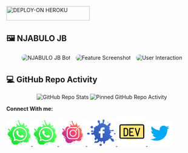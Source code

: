 <a href="https://dashboard.heroku.com/new?template=https://github.com/NjabuloJ/Njabulo-JB1"><img title="DEPLOY-ON HEROKU" src="https://img.shields.io/badge/DEPLOY-ON HEROKU-h?color=blue&style=for-the-badge&logo=nike" width="220" height="38.45"/></a></p>

## 🖼️ NJABULO JB 

<p align="center">
  <img src="https://files.catbox.moe/agpboe.jpg" alt="NJABULO JB Bot" width="250" style="border-radius: 10px; margin: 5px;">
  <img src="https://files.catbox.moe/94nxc3.jpg" alt="Feature Screenshot" width="300" style="border-radius: 10px; margin: 5px;">
  <img src="https://files.catbox.moe/mm3s53.jpg" alt="User Interaction" width="350" style="border-radius: 10px; margin: 5px;">
</p>

## 💻 GitHub Repo Activity

<p align="center">
  <!-- GitHub Repo Activity Stats -->
  <img src="https://github-readme-stats.vercel.app/api?username=NjabuloJ&show_icons=true&hide_title=true&count_private=true&hide=prs&theme=radical" alt="GitHub Repo Stats" width="800">

  <!-- Repo Activity Stats Screen -->
  <img src="https://github-readme-stats.vercel.app/api/pin/?username=NjabuloJ&repo=Njabulo-Jb" alt="Pinned GitHub Repo Activity" width="800">

<p> <b>Connect With me:</b></p>
<p>
<a href="https://wa.me/26777821911"> <img src="https://raw.githubusercontent.com/shizothetechie/database/main/icon/WhatsApp.png" width="13%"> </a>
  <a href="https://whatsapp.com/channel/0029VarYP5iAInPtfQ8fRb2T"> <img src="https://raw.githubusercontent.com/shizothetechie/database/main/icon/WhatsApp.png" width="13%"> </a>
  <a href="https://www.facebook.com/profile.php?id=100094314013209"> <img src="https://raw.githubusercontent.com/shizothetechie/database/main/icon/Instagram2.png" width="14%"> </a>
  <a href="https://www.facebook.com/profile.php?id=100094314013209"> <img src="https://raw.githubusercontent.com/shizothetechie/database/main/icon/Facebook.png" width="15%"> </a><a href="https://https://github.com/NjabuloJ/Njabulo-jb"> <img src="https://raw.githubusercontent.com/shizothetechie/database/main/icon/devto.png" width="15%"> </a><a href="Njabulo "> <img src="https://raw.githubusercontent.com/shizothetechie/database/main/icon/twitter.png" width="13%"> </a>
</p>


